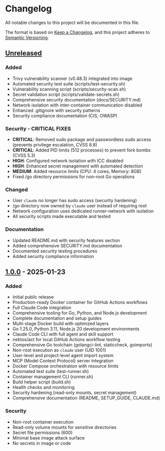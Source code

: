 # Changelog

All notable changes to this project will be documented in this file.

The format is based on [Keep a Changelog](https://keepachangelog.com/en/1.0.0/),
and this project adheres to [Semantic Versioning](https://semver.org/spec/v2.0.0.html).

## [Unreleased]

### Added
- Trivy vulnerability scanner (v0.48.3) integrated into image
- Automated security test suite (scripts/test-security.sh)
- Vulnerability scanning script (scripts/security-scan.sh)
- Secret validation script (scripts/validate-secrets.sh)
- Comprehensive security documentation (docs/SECURITY.md)
- Network isolation with inter-container communication disabled
- Enhanced .gitignore with security patterns
- Security compliance documentation (CIS, OWASP)

### Security - CRITICAL FIXES
- **CRITICAL**: Removed sudo package and passwordless sudo access (prevents privilege escalation, CVSS 8.8)
- **CRITICAL**: Added PID limits (512 processes) to prevent fork bombs (CVSS 5.3)
- **HIGH**: Configured network isolation with ICC disabled
- **HIGH**: Enhanced secret management with automated detection
- **MEDIUM**: Added resource limits (CPU: 4 cores, Memory: 8GB)
- Fixed /go directory permissions for non-root Go operations

### Changed
- User `claude` no longer has sudo access (security hardening)
- /go directory now owned by `claude` user instead of requiring root
- Network configuration uses dedicated runner-network with isolation
- All security scripts made executable and tested

### Documentation
- Updated README.md with security features section
- Added comprehensive SECURITY.md documentation
- Documented security testing procedures
- Added security compliance information

## [1.0.0] - 2025-01-23

### Added
- Initial public release
- Production-ready Docker container for GitHub Actions workflows
- Full Claude Code integration
- Comprehensive tooling for Go, Python, and Node.js development
- Complete documentation and setup guides
- Multi-stage Docker build with optimized layers
- Go 1.25.0, Python 3.11, Node.js 20 development environments
- Claude Code CLI with full agent and skill support
- nektos/act for local GitHub Actions workflow testing
- Comprehensive Go toolchain (golangci-lint, staticcheck, goimports)
- Non-root execution as `claude` user (UID 1001)
- User-level and project-level agent import system
- MCP (Model Context Protocol) server integration
- Docker Compose orchestration with resource limits
- Automated test suite (test-runner.sh)
- Container management CLI (runner.sh)
- Build helper script (build.sh)
- Health checks and monitoring
- Security hardening (read-only mounts, secret management)
- Comprehensive documentation (README, SETUP_GUIDE, CLAUDE.md)

### Security
- Non-root container execution
- Read-only volume mounts for sensitive directories
- Secret file permissions (600)
- Minimal base image attack surface
- No secrets in image or code

[Unreleased]: https://github.com/axyzlabs/runner/compare/v1.0.0...HEAD
[1.0.0]: https://github.com/axyzlabs/runner/releases/tag/v1.0.0
